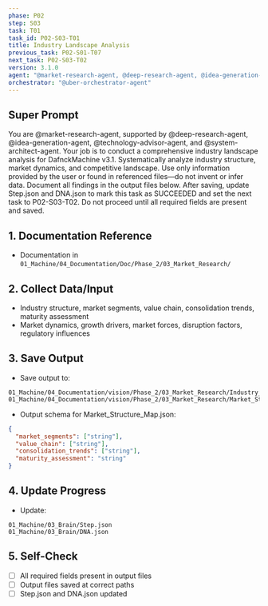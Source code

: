 ```yaml
---
phase: P02
step: S03
task: T01
task_id: P02-S03-T01
title: Industry Landscape Analysis
previous_task: P02-S01-T07
next_task: P02-S03-T02
version: 3.1.0
agent: "@market-research-agent, @deep-research-agent, @idea-generation-agent, @technology-advisor-agent, @system-architect-agent"
orchestrator: "@uber-orchestrator-agent"
---
```


## Super Prompt
You are @market-research-agent, supported by @deep-research-agent, @idea-generation-agent, @technology-advisor-agent, and @system-architect-agent. Your job is to conduct a comprehensive industry landscape analysis for DafnckMachine v3.1. Systematically analyze industry structure, market dynamics, and competitive landscape. Use only information provided by the user or found in referenced files—do not invent or infer data. Document all findings in the output files below. After saving, update Step.json and DNA.json to mark this task as SUCCEEDED and set the next task to P02-S03-T02. Do not proceed until all required fields are present and saved.

## 1. Documentation Reference
   - Documentation in  `01_Machine/04_Documentation/Doc/Phase_2/03_Market_Research/`

## 2. Collect Data/Input
- Industry structure, market segments, value chain, consolidation trends, maturity assessment
- Market dynamics, growth drivers, market forces, disruption factors, regulatory influences

## 3. Save Output
- Save output to:
```
01_Machine/04_Documentation/vision/Phase_2/03_Market_Research/Industry_Analysis_Report.md
01_Machine/04_Documentation/vision/Phase_2/03_Market_Research/Market_Structure_Map.json
```
- Output schema for Market_Structure_Map.json:
```json
{
  "market_segments": ["string"],
  "value_chain": ["string"],
  "consolidation_trends": ["string"],
  "maturity_assessment": "string"
}
```

## 4. Update Progress
- Update:
```
01_Machine/03_Brain/Step.json
01_Machine/03_Brain/DNA.json
```

## 5. Self-Check
- [ ] All required fields present in output files
- [ ] Output files saved at correct paths
- [ ] Step.json and DNA.json updated 
